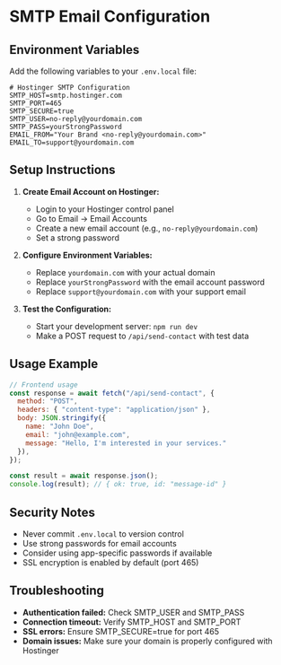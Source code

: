 # SMTP Email Configuration

## Environment Variables

Add the following variables to your `.env.local` file:

```env
# Hostinger SMTP Configuration
SMTP_HOST=smtp.hostinger.com
SMTP_PORT=465
SMTP_SECURE=true
SMTP_USER=no-reply@yourdomain.com
SMTP_PASS=yourStrongPassword
EMAIL_FROM="Your Brand <no-reply@yourdomain.com>"
EMAIL_TO=support@yourdomain.com
```

## Setup Instructions

1. **Create Email Account on Hostinger:**
   - Login to your Hostinger control panel
   - Go to Email → Email Accounts
   - Create a new email account (e.g., `no-reply@yourdomain.com`)
   - Set a strong password

2. **Configure Environment Variables:**
   - Replace `yourdomain.com` with your actual domain
   - Replace `yourStrongPassword` with the email account password
   - Replace `support@yourdomain.com` with your support email

3. **Test the Configuration:**
   - Start your development server: `npm run dev`
   - Make a POST request to `/api/send-contact` with test data

## Usage Example

```javascript
// Frontend usage
const response = await fetch("/api/send-contact", {
  method: "POST",
  headers: { "content-type": "application/json" },
  body: JSON.stringify({
    name: "John Doe",
    email: "john@example.com",
    message: "Hello, I'm interested in your services."
  }),
});

const result = await response.json();
console.log(result); // { ok: true, id: "message-id" }
```

## Security Notes

- Never commit `.env.local` to version control
- Use strong passwords for email accounts
- Consider using app-specific passwords if available
- SSL encryption is enabled by default (port 465)

## Troubleshooting

- **Authentication failed:** Check SMTP_USER and SMTP_PASS
- **Connection timeout:** Verify SMTP_HOST and SMTP_PORT
- **SSL errors:** Ensure SMTP_SECURE=true for port 465
- **Domain issues:** Make sure your domain is properly configured with Hostinger
